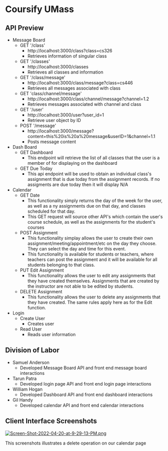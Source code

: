 # Coursify UMass

## API Preview

* Message Board
    * GET '/class'
        * http://localhost:3000/class?class=cs326
        * Retrieves information of singular class
    * GET '/classes'
        * http://localhost:3000/classes
        * Retrieves all classes and information
    * GET '/class/message'
        * http://localhost:3000/class/message?class=cs446
        * Retrieves all messages associated with class
    * GET 'class/channel/message'
        * http://localhost:3000/class/channel/message?channel=1.2
        * Retrieves messages associated with channel and class
    * GET '/user'
        * http://localhost:3000/user?user_id=1
        * Retrieve user object by ID
    * POST '/message'
        * http://localhost:3000/message?content=this%20is%20a%20message&userID=1&channel=1.1
        * Posts message content 
* Dash Board
    * GET Dashboard
        * This endpoint will retrieve the list of all classes that the user is a member of for displaying on the dashboard
    * GET Due Today
        * This api endpoint will be used to obtain an individual class's assignment that is due today from the assignment records. If no assigments are due today then it will display N/A
* Calendar
    * GET Date
        * This functionality simply returns the day of the week for the user, as well as a ny assignments due on that day, and classes scheduled for that day.
        * This GET request will source other API's which contain the user's course schedule, as well as the assignments for the student's courses
    * POST Assignment
        * This functionality simplay allows the user to create their own assignment/meeting/appointment/etc on the day they choose. They can select the day and time for this event.
        * This functionality is available for students or teachers, where teachers can post the assignment and it will be available for all students belonging to that class.
    * PUT Edit Assignment
        * This functionality allows the user to edit any assignments that they have created themselves. Assignments that are created by the instructor are not able to be edited by students. 
    * DELETE Assignment
        * This functionality allows the user to delete any assignments that they have created. The same rules apply here as for the Edit function. 
* Login
    * Create User
        * Creates user
    * Read User
        * Reads user information

## Division of Labor

* Samuel Anderson
    * Developed Message Board API and front end message board interactions
* Tarun Patra
    * Developed login page API and front end login page interactions
* William Hogan
    * Developed Dashboard API and front end dashboard interactions
* Gil Handy
    * Developed calendar API and front end calendar interactions

## Client Interface Screenshots

[![Screen-Shot-2022-04-20-at-9-29-13-PM.png](https://i.postimg.cc/Hs3htcYH/Screen-Shot-2022-04-20-at-9-29-13-PM.png)](https://postimg.cc/zVb7zfHP)

This screenshots illustrates a delete operation on our calendar page

